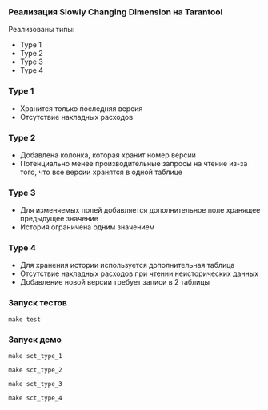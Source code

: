 ### Реализация Slowly Changing Dimension на Tarantool

Реализованы типы:

- Type 1
- Type 2
- Type 3
- Type 4

### Type 1

- Хранится только последняя версия
- Отсутствие накладных расходов

### Type 2

- Добавлена колонка, которая хранит номер версии
- Потенциально менее производительные запросы на чтение из-за того, что все версии хранятся в одной таблице

### Type 3

- Для изменяемых полей добавляется дополнительное поле хранящее предыдущее значение
- История ограничена одним значением

### Type 4

- Для хранения истории используется дополнительная таблица
- Отсутствие накладных расходов при чтении неисторических данных
- Добавление новой версии требует записи в 2 таблицы

### Запуск тестов

```
make test
```

### Запуск демо

```
make sct_type_1
```

```
make sct_type_2
```

```
make sct_type_3
```

```
make sct_type_4
```
